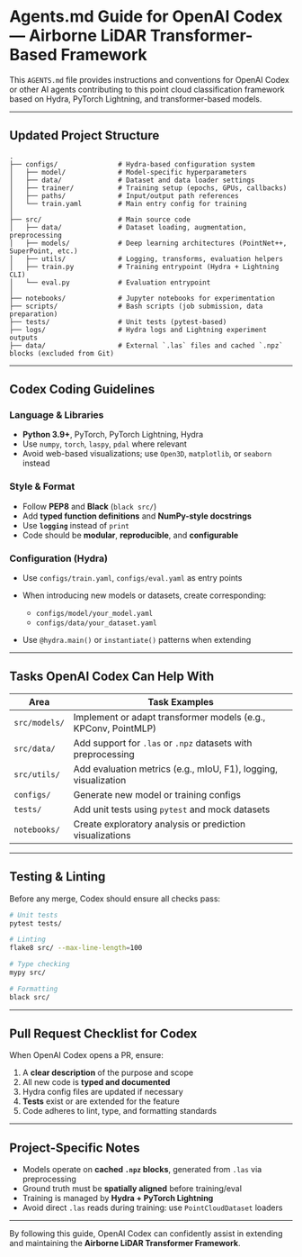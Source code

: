 # Agents.md Guide for OpenAI Codex — Airborne LiDAR Transformer-Based Framework

This `AGENTS.md` file provides instructions and conventions for OpenAI Codex or other AI agents contributing to this point cloud classification framework based on Hydra, PyTorch Lightning, and transformer-based models.

---

## Updated Project Structure

```plaintext
.
├── configs/               # Hydra-based configuration system
│   ├── model/             # Model-specific hyperparameters
│   ├── data/              # Dataset and data loader settings
│   ├── trainer/           # Training setup (epochs, GPUs, callbacks)
│   ├── paths/             # Input/output path references
│   └── train.yaml         # Main entry config for training
│
├── src/                   # Main source code
│   ├── data/              # Dataset loading, augmentation, preprocessing
│   ├── models/            # Deep learning architectures (PointNet++, SuperPoint, etc.)
│   ├── utils/             # Logging, transforms, evaluation helpers
│   ├── train.py           # Training entrypoint (Hydra + Lightning CLI)
│   └── eval.py            # Evaluation entrypoint
│
├── notebooks/             # Jupyter notebooks for experimentation
├── scripts/               # Bash scripts (job submission, data preparation)
├── tests/                 # Unit tests (pytest-based)
├── logs/                  # Hydra logs and Lightning experiment outputs
├── data/                  # External `.las` files and cached `.npz` blocks (excluded from Git)
```

---

## Codex Coding Guidelines

### Language & Libraries

* **Python 3.9+**, PyTorch, PyTorch Lightning, Hydra
* Use `numpy`, `torch`, `laspy`, `pdal` where relevant
* Avoid web-based visualizations; use `Open3D`, `matplotlib`, or `seaborn` instead

### Style & Format

* Follow **PEP8** and **Black** (`black src/`)
* Add **typed function definitions** and **NumPy-style docstrings**
* Use **`logging`** instead of `print`
* Code should be **modular**, **reproducible**, and **configurable**

### Configuration (Hydra)

* Use `configs/train.yaml`, `configs/eval.yaml` as entry points
* When introducing new models or datasets, create corresponding:

  * `configs/model/your_model.yaml`
  * `configs/data/your_dataset.yaml`
* Use `@hydra.main()` or `instantiate()` patterns when extending

---

## Tasks OpenAI Codex Can Help With

| Area          | Task Examples                                                   |
| ------------- | --------------------------------------------------------------- |
| `src/models/` | Implement or adapt transformer models (e.g., KPConv, PointMLP)  |
| `src/data/`   | Add support for `.las` or `.npz` datasets with preprocessing    |
| `src/utils/`  | Add evaluation metrics (e.g., mIoU, F1), logging, visualization |
| `configs/`    | Generate new model or training configs                          |
| `tests/`      | Add unit tests using `pytest` and mock datasets                 |
| `notebooks/`  | Create exploratory analysis or prediction visualizations        |

---

## Testing & Linting

Before any merge, Codex should ensure all checks pass:

```bash
# Unit tests
pytest tests/

# Linting
flake8 src/ --max-line-length=100

# Type checking
mypy src/

# Formatting
black src/
```

---

## Pull Request Checklist for Codex

When OpenAI Codex opens a PR, ensure:

1. A **clear description** of the purpose and scope
2. All new code is **typed and documented**
3. Hydra config files are updated if necessary
4. **Tests** exist or are extended for the feature
5. Code adheres to lint, type, and formatting standards

---

## Project-Specific Notes

* Models operate on **cached `.npz` blocks**, generated from `.las` via preprocessing
* Ground truth must be **spatially aligned** before training/eval
* Training is managed by **Hydra + PyTorch Lightning**
* Avoid direct `.las` reads during training: use `PointCloudDataset` loaders

---

By following this guide, OpenAI Codex can confidently assist in extending and maintaining the **Airborne LiDAR Transformer Framework**.
